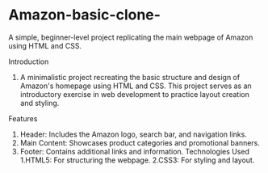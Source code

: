 # Amazon-basic-clone-
A simple, beginner-level project replicating the main webpage of Amazon using HTML and CSS.


Introduction
   1. A minimalistic project recreating the basic structure and design of Amazon's homepage using HTML and CSS. This project serves as an introductory exercise in web development to practice layout creation and 
   styling.

Features
   1. Header: Includes the Amazon logo, search bar, and navigation links.
   2. Main Content: Showcases product categories and promotional banners.
   3. Footer: Contains additional links and information.
Technologies Used
   1.HTML5: For structuring the webpage.
   2.CSS3: For styling and layout.
